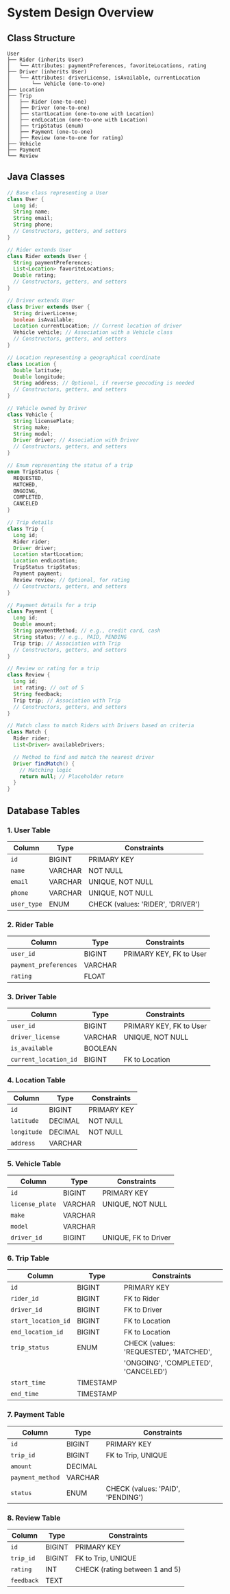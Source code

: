 # System Design Overview

## Class Structure

```plaintext
User
├── Rider (inherits User)
│   └── Attributes: paymentPreferences, favoriteLocations, rating
├── Driver (inherits User)
│   └── Attributes: driverLicense, isAvailable, currentLocation
│       └── Vehicle (one-to-one)
├── Location
├── Trip
│   ├── Rider (one-to-one)
│   ├── Driver (one-to-one)
│   ├── startLocation (one-to-one with Location)
│   ├── endLocation (one-to-one with Location)
│   ├── tripStatus (enum)
│   ├── Payment (one-to-one)
│   ├── Review (one-to-one for rating)
├── Vehicle
├── Payment
└── Review
```

## Java Classes

```java
// Base class representing a User
class User {
  Long id;
  String name;
  String email;
  String phone;
  // Constructors, getters, and setters
}

// Rider extends User
class Rider extends User {
  String paymentPreferences;
  List<Location> favoriteLocations;
  Double rating;
  // Constructors, getters, and setters
}

// Driver extends User
class Driver extends User {
  String driverLicense;
  boolean isAvailable;
  Location currentLocation; // Current location of driver
  Vehicle vehicle; // Association with a Vehicle class
  // Constructors, getters, and setters
}

// Location representing a geographical coordinate
class Location {
  Double latitude;
  Double longitude;
  String address; // Optional, if reverse geocoding is needed
  // Constructors, getters, and setters
}

// Vehicle owned by Driver
class Vehicle {
  String licensePlate;
  String make;
  String model;
  Driver driver; // Association with Driver
  // Constructors, getters, and setters
}

// Enum representing the status of a trip
enum TripStatus {
  REQUESTED,
  MATCHED,
  ONGOING,
  COMPLETED,
  CANCELED
}

// Trip details
class Trip {
  Long id;
  Rider rider;
  Driver driver;
  Location startLocation;
  Location endLocation;
  TripStatus tripStatus;
  Payment payment;
  Review review; // Optional, for rating
  // Constructors, getters, and setters
}

// Payment details for a trip
class Payment {
  Long id;
  Double amount;
  String paymentMethod; // e.g., credit card, cash
  String status; // e.g., PAID, PENDING
  Trip trip; // Association with Trip
  // Constructors, getters, and setters
}

// Review or rating for a trip
class Review {
  Long id;
  int rating; // out of 5
  String feedback;
  Trip trip; // Association with Trip
  // Constructors, getters, and setters
}

// Match class to match Riders with Drivers based on criteria
class Match {
  Rider rider;
  List<Driver> availableDrivers;

  // Method to find and match the nearest driver
  Driver findMatch() {
    // Matching logic
    return null; // Placeholder return
  }
}
```

## Database Tables

### 1. User Table

| Column       | Type     | Constraints                               |
|--------------|----------|-------------------------------------------|
| `id`         | BIGINT   | PRIMARY KEY                               |
| `name`       | VARCHAR  | NOT NULL                                  |
| `email`      | VARCHAR  | UNIQUE, NOT NULL                          |
| `phone`      | VARCHAR  | UNIQUE, NOT NULL                          |
| `user_type`  | ENUM     | CHECK (values: 'RIDER', 'DRIVER')         |

### 2. Rider Table

| Column                  | Type     | Constraints                         |
|-------------------------|----------|-------------------------------------|
| `user_id`               | BIGINT   | PRIMARY KEY, FK to User             |
| `payment_preferences`   | VARCHAR  |                                     |
| `rating`                | FLOAT    |                                     |

### 3. Driver Table

| Column                   | Type     | Constraints                           |
|--------------------------|----------|---------------------------------------|
| `user_id`                | BIGINT   | PRIMARY KEY, FK to User               |
| `driver_license`         | VARCHAR  | UNIQUE, NOT NULL                      |
| `is_available`           | BOOLEAN  |                                       |
| `current_location_id`    | BIGINT   | FK to Location                        |

### 4. Location Table

| Column       | Type     | Constraints                         |
|--------------|----------|-------------------------------------|
| `id`         | BIGINT   | PRIMARY KEY                         |
| `latitude`   | DECIMAL  | NOT NULL                            |
| `longitude`  | DECIMAL  | NOT NULL                            |
| `address`    | VARCHAR  |                                     |

### 5. Vehicle Table

| Column         | Type     | Constraints                         |
|----------------|----------|-------------------------------------|
| `id`           | BIGINT   | PRIMARY KEY                         |
| `license_plate`| VARCHAR  | UNIQUE, NOT NULL                    |
| `make`         | VARCHAR  |                                     |
| `model`        | VARCHAR  |                                     |
| `driver_id`    | BIGINT   | UNIQUE, FK to Driver                |

### 6. Trip Table

| Column                  | Type     | Constraints                            |
|-------------------------|----------|----------------------------------------|
| `id`                    | BIGINT   | PRIMARY KEY                            |
| `rider_id`              | BIGINT   | FK to Rider                            |
| `driver_id`             | BIGINT   | FK to Driver                           |
| `start_location_id`     | BIGINT   | FK to Location                         |
| `end_location_id`       | BIGINT   | FK to Location                         |
| `trip_status`           | ENUM     | CHECK (values: 'REQUESTED', 'MATCHED', |
|                         |          | 'ONGOING', 'COMPLETED', 'CANCELED')    |
| `start_time`            | TIMESTAMP|                                        |
| `end_time`              | TIMESTAMP|                                        |

### 7. Payment Table

| Column          | Type     | Constraints                       |
|-----------------|----------|-----------------------------------|
| `id`            | BIGINT   | PRIMARY KEY                       |
| `trip_id`       | BIGINT   | FK to Trip, UNIQUE                |
| `amount`        | DECIMAL  |                                   |
| `payment_method`| VARCHAR  |                                   |
| `status`        | ENUM     | CHECK (values: 'PAID', 'PENDING') |

### 8. Review Table

| Column          | Type     | Constraints                     |
|-----------------|----------|---------------------------------|
| `id`            | BIGINT   | PRIMARY KEY                     |
| `trip_id`       | BIGINT   | FK to Trip, UNIQUE              |
| `rating`        | INT      | CHECK (rating between 1 and 5)  |
| `feedback`      | TEXT     |                                 |
